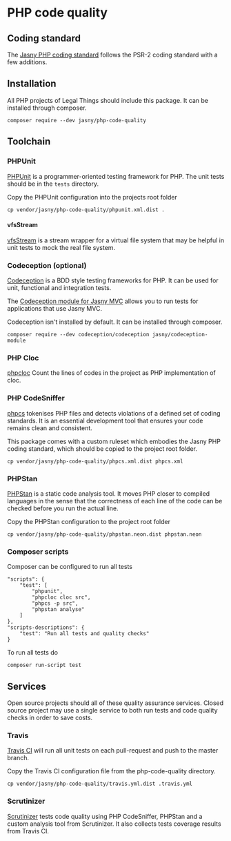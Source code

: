# PHP code quality

## Coding standard

The [Jasny PHP coding standard](https://github.com/jasny/php-code-quality/blob/master/STANDARD.md#readme) follows the
PSR-2 coding standard with a few additions.


## Installation

All PHP projects of Legal Things should include this package. It can be installed through composer.

    composer require --dev jasny/php-code-quality


## Toolchain

### PHPUnit
[PHPUnit](https://phpunit.de/) is a programmer-oriented testing framework for PHP. The unit tests should be in the
`tests` directory.

Copy the PHPUnit configuration into the projects root folder

    cp vendor/jasny/php-code-quality/phpunit.xml.dist .

#### vfsStream
[vfsStream](https://github.com/mikey179/vfsStream) is a stream wrapper for a virtual file system that may be helpful
in unit tests to mock the real file system.

### Codeception (optional)
[Codeception](http://codeception.com/) is a BDD style testing frameworks for PHP. It can be used for unit, functional
and integration tests.

The [Codeception module for Jasny MVC](https://github.com/jasny/codeception-module) allows you to run tests for
applications that use Jasny MVC.

Codeception isn't installed by default. It can be installed through composer.

    composer require --dev codeception/codeception jasny/codeception-module

### PHP Cloc

[phpcloc](https://github.com/appzcoder/phpcloc) Count the lines of codes in the project as PHP implementation of cloc.

### PHP CodeSniffer
[phpcs](https://github.com/squizlabs/PHP_CodeSniffer) tokenises PHP files and detects violations of a defined set of
coding standards. It is an essential development tool that ensures your code remains clean and consistent.

This package comes with a custom ruleset which embodies the Jasny PHP coding standard, which should be copied to the
project root folder.

    cp vendor/jasny/php-code-quality/phpcs.xml.dist phpcs.xml

### PHPStan
[PHPStan](https://github.com/phpstan/phpstan) is a static code analysis tool. It moves PHP closer to compiled languages
in the sense that the correctness of each line of the code can be checked before you run the actual line.

Copy the PHPStan configuration to the project root folder

    cp vendor/jasny/php-code-quality/phpstan.neon.dist phpstan.neon

### Composer scripts
Composer can be configured to run all tests

    "scripts": {
        "test": [
            "phpunit",
            "phpcloc cloc src",
            "phpcs -p src",
            "phpstan analyse"
        ]
    },
    "scripts-descriptions": {
        "test": "Run all tests and quality checks"
    }

To run all tests do

    composer run-script test

## Services

Open source projects should all of these quality assurance services. Closed source project may use a single service
to both run tests and code quality checks in order to save costs.

### Travis
[Travis CI](https://travis-ci.org) will run all unit tests on each pull-request and push to the master branch.

Copy the Travis CI configuration file from the php-code-quality directory.

    cp vendor/jasny/php-code-quality/travis.yml.dist .travis.yml

### Scrutinizer
[Scrutinizer](https://scrutinizer-ci.com/) tests code quality using PHP CodeSniffer, PHPStan and a custom analysis
tool from Scrutinizer. It also collects tests coverage results from Travis CI.

